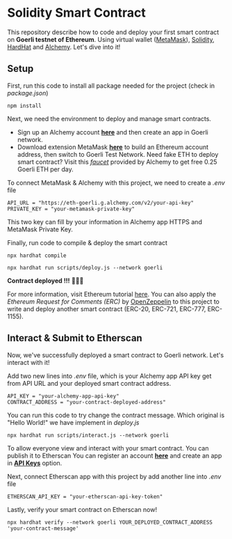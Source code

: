 # Solidity Smart Contract
This repository describe how to code and deploy your first smart contract on **Goerli testnet of Ethereum**. Using virtual wallet ([MetaMask](https://metamask.io/)), [Solidity](https://soliditylang.org/), [HardHat](https://hardhat.org/) and [Alchemy](https://www.alchemy.com/). Let's dive into it!
## Setup
First, run this code to install all package needed for the project (check in *package.json*)
```
npm install
```
Next, we need the environment to deploy and manage smart contracts.
- Sign up an Alchemy account **[here](https://auth.alchemyapi.io/signup)** and then create an app in Goerli network.
- Download extension MetaMask **[here](https://metamask.io/download/)** to build an Ethereum account address, then switch to Goerli Test Network. Need fake ETH to deploy smart contract? Visit this *[faucet](https://goerlifaucet.com/)* provided by Alchemy to get free 0.25 Goerli ETH per day.

To connect MetaMask & Alchemy with this project, we need to create a *.env* file
```
API_URL = "https://eth-goerli.g.alchemy.com/v2/your-api-key"
PRIVATE_KEY = "your-metamask-private-key"
```
This two key can fill by your information in Alchemy app HTTPS and MetaMask Private Key.

Finally, run code to compile & deploy the smart contract
```
npx hardhat compile
```
```
npx hardhat run scripts/deploy.js --network goerli
```
**Contract deployed !!!** 🎉🎉🎉

For more information, visit Ethereum tutorial [here](https://ethereum.org/vi/developers/tutorials/hello-world-smart-contract/). You can also apply the *Ethereum Request for Comments (ERC)* by [OpenZeppelin](https://docs.openzeppelin.com/contracts/4.x/tokens) to this project to write and deploy another smart contract (ERC-20, ERC-721, ERC-777, ERC-1155).
## Interact & Submit to Etherscan
Now, we've successfully deployed a smart contract to Goerli network. Let's interact with it!

Add two new lines into *.env* file, which is your Alchemy app API key get from API URL and your deployed smart contract address.
```
API_KEY = "your-alchemy-app-api-key"
CONTRACT_ADDRESS = "your-contract-deployed-address"
```
You can run this code to try change the contract message. Which original is "Hello World!" we have implement in *deploy.js*
```
npx hardhat run scripts/interact.js --network goerli
```
To allow everyone view and interact with your smart contract. You can publish it to Etherscan
You can register an account **[here](https://etherscan.io/register)** and create an app in **[API Keys](https://etherscan.io/myapikey)** option.

Next, connect Etherscan app with this project by add another line into *.env* file
```
ETHERSCAN_API_KEY = "your-etherscan-api-key-token"
```
Lastly, verify your smart contract on Etherscan now!
```
npx hardhat verify --network goerli YOUR_DEPLOYED_CONTRACT_ADDRESS 'your-contract-message'
```